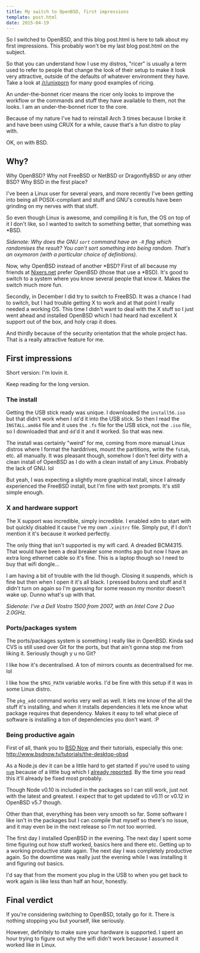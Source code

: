 ```yaml
---
title: My switch to OpenBSD, first impressions
template: post.html
date: 2015-04-19
---
```


So I switched to OpenBSD, and this blog post.html is here to talk about my first
impressions.  This probably won't be my last blog post.html on the subject.

So that you can understand how I use my distros, "ricer" is usually a term used
to refer to people that change the look of their setup to make it look very
attractive, outside of the defaults of whatever environment they have.  Take a
look at [/r/unixporn][r] for many good examples of ricing.

[r]: http://www.reddit.com/r/unixporn

An under-the-bonnet ricer means the ricer only looks to improve the workflow or
the commands and stuff they have available to them, not the looks.  I am an
under-the-bonnet ricer to the core.

Because of my nature I've had to reinstall Arch 3 times because I broke it and
have been using CRUX for a while, cause that's a fun distro to play with.

OK, on with BSD.

## Why?

Why OpenBSD?  Why not FreeBSD or NetBSD or DragonflyBSD or any other BSD?  Why
BSD in the first place?

I've been a Linux user for several years, and more recently I've been getting
into being all POSIX-compliant and stuff and GNU's coreutils have been grinding
on my nerves with that stuff.

So even though Linux is awesome, and compiling it is fun, the OS on top of it I
don't like, so I wanted to switch to something better, that something was *BSD.

_Sidenote: Why does the GNU `sort` command have an `-R` flag which *randomises*
the result?  You can't sort something into being random.  That's an oxymoron
(with a particular choice of definitions)._

Now, why OpenBSD instead of another *BSD?  First of all because my friends at
[Nixers.net][n] prefer OpenBSD (those that use a *BSD).  It's good to switch to
a system where you know several people that know it.  Makes the switch much more
fun.

[n]: http://nixers.net/

Secondly, in December I did try to switch to FreeBSD.  It was a chance I had to
switch, but I had trouble getting X to work and at that point I really needed a
working OS.  This time I didn't want to deal with the X stuff so I just went
ahead and installed OpenBSD which I had heard had excellent X support out of the
box, and holy crap it does.

And thirdly because of the security orientation that the whole project has.
That is a really attractive feature for me.

## First impressions

Short version: I'm lovin it.

Keep reading for the long version.

### The install

Getting the USB stick ready was unique.  I downloaded the `install56.iso` but
that didn't work when I `dd`'d it into the USB stick.  So then I read the
`INSTALL.amd64` file and it uses the `.fs` file for the USB stick, not the
`.iso` file, so I downloaded that and `dd`'d it and it worked.  So that was new.

The install was certainly "weird" for me, coming from more manual Linux distros
where I format the harddrives, mount the partitions, write the `fstab`, etc. all
manually.  It was pleasant though, somehow I don't feel dirty with a clean
install of OpenBSD as I do with a clean install of any Linux.  Probably the lack
of GNU.  lol

But yeah, I was expecting a slightly more graphical install, since I already
experienced the FreeBSD install, but I'm fine with text prompts.  It's still
simple enough.

### X and hardware support

The X support was incredible, simply incredible.  I enabled xdm to start with
but quickly disabled it cause I've my own `.xinitrc` file.  Simply put, if I
don't mention it it's because it worked perfectly.

The only thing that isn't supported is my wifi card.  A dreaded BCM4315.  That
would have been a deal breaker some months ago but now I have an extra long
ethernet cable so it's fine.  This is a laptop though so I need to buy that wifi
dongle...

I am having a bit of trouble with the lid though.  Closing it suspends, which is
fine but then when I open it it's all black.  I pressed butons and stuff and it
didn't turn on again so I'm guessing for some reason my monitor doesn't wake up.
Dunno what's up with that.

_Sidenote: I've a Dell Vostro 1500 from 2007, with an Intel Core 2 Duo 2.0GHz._

### Ports/packages system

The ports/packages system is something I really like in OpenBSD.  Kinda sad CVS
is still used over Git for the ports, but that ain't gonna stop me from liking
it.  Seriously though y u no Git?

I like how it's decentralised.  A ton of mirrors counts as decentralised for me.
lol

I like how the `$PKG_PATH` variable works.  I'd be fine with this setup if it
was in some Linux distro.

The `pkg_add` command works very well as well.  It lets me know of the all the
stuff it's installing, and when it installs dependencies it lets me know what
package requires that dependency.  Makes it easy to tell what piece of software
is installing a ton of dependencies you don't want.  :P

### Being productive again

First of all, thank you to [BSD Now][b] and their tutorials, especially this
one: http://www.bsdnow.tv/tutorials/the-desktop-obsd

[b]: http://www.bsdnow.tv/

As a Node.js dev it can be a little hard to get started if you're used to using
[`nvm`][nv] because of a little bug which I [already reported][gi].  By the time
you read this it'll already be fixed most probably.

[nv]: https://github.com/creationix/nvm
[gi]: https://github.com/creationix/nvm/issues/733

Though Node v0.10 is included in the packages so I can still work, just not with
the latest and greatest.  I expect that to get updated to v0.11 or v0.12 in
OpenBSD v5.7 though.

Other than that, everything has been very smooth so far.  Some software I like
isn't in the packages but I can compile that myself so there's no issue, and it
may even be in the next release so I'm not too worried.

The first day I installed OpenBSD in the evening.  The next day I spent some
time figuring out how stuff worked, basics here and there etc. Getting up to a
working productive state again.  The next day I was completely productive again.
So the downtime was really just the evening while I was installing it and
figuring out basics.

I'd say that from the moment you plug in the USB to when you get back to work
again is like less than half an hour, honestly.

## Final verdict

If you're considering switching to OpenBSD, totally go for it.  There is nothing
stopping you but yourself, like seriously.

However, definitely to make sure your hardware is supported.  I spent an hour
trying to figure out why the wifi didn't work because I assumed it worked like
in Linux.
